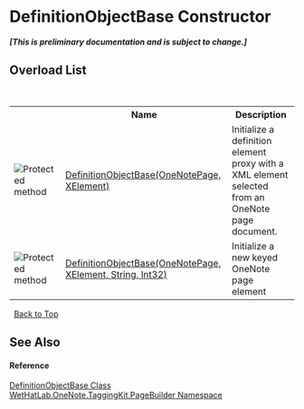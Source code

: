 # DefinitionObjectBase Constructor 
 _**\[This is preliminary documentation and is subject to change.\]**_


## Overload List
&nbsp;<table><tr><th></th><th>Name</th><th>Description</th></tr><tr><td>![Protected method](media/protmethod.gif "Protected method")</td><td><a href="e3244e44-c0f8-f845-e8a7-79226b9fc971">DefinitionObjectBase(OneNotePage, XElement)</a></td><td>
Initialize a definition element proxy with a XML element selected from an OneNote page document.</td></tr><tr><td>![Protected method](media/protmethod.gif "Protected method")</td><td><a href="939da8ab-c703-1832-d3ac-281c45d90a32">DefinitionObjectBase(OneNotePage, XElement, String, Int32)</a></td><td>
Initialize a new keyed OneNote page element</td></tr></table>&nbsp;
<a href="#definitionobjectbase-constructor">Back to Top</a>

## See Also


#### Reference
<a href="01a6f6f8-9cda-e956-272e-3b49a8fafa46">DefinitionObjectBase Class</a><br /><a href="56352230-71f2-f4b7-63a8-983965663af5">WetHatLab.OneNote.TaggingKit.PageBuilder Namespace</a><br />